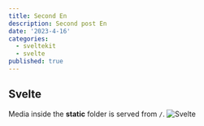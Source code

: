 ```yaml
---
title: Second En
description: Second post En
date: '2023-4-16'
categories:
  - sveltekit
  - svelte
published: true
---
```


## Svelte

Media inside the **static** folder is served from `/`.
![Svelte](/favicon/favicon-96x96.png)
